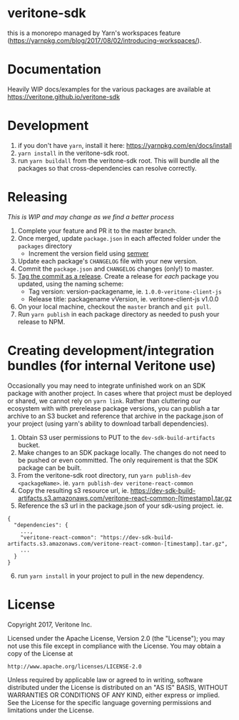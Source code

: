 # veritone-sdk

this is a monorepo managed by Yarn's workspaces feature (https://yarnpkg.com/blog/2017/08/02/introducing-workspaces/).
# Documentation
Heavily WIP docs/examples for the various packages are available at https://veritone.github.io/veritone-sdk

# Development
1. if you don't have `yarn`, install it here: https://yarnpkg.com/en/docs/install
2. `yarn install` in the veritone-sdk root.
3. run `yarn buildall` from the veritone-sdk root. This will bundle all the packages so that cross-dependencies can resolve correctly.

# Releasing
_This is WIP and may change as we find a better process_

1. Complete your feature and PR it to the master branch.
2. Once merged, update `package.json` in each affected folder under the `packages` directory
    * Increment the version field using [semver](http://semver.org/)
3. Update each package's `CHANGELOG` file with your new version.
4. Commit the `package.json` and `CHANGELOG` changes (only!) to master.
5. [Tag the commit as a release](https://github.com/veritone/veritone-sdk/releases). Create a release for _each_ package you updated, using the naming scheme:
    * Tag version: version-packagename, ie. `1.0.0-veritone-client-js`
    * Release title: packagename vVersion, ie. veritone-client-js v1.0.0
6. On your local machine, checkout the `master` branch and `git pull`.
7. Run `yarn publish` in each package directory as needed to push your release to NPM.

# Creating development/integration bundles (for internal Veritone use)
Occasionally you may need to integrate unfinished work on an SDK package with another project. In cases where that project must be deployed or shared, we cannot rely on `yarn link`. Rather than cluttering our ecosystem with with prerelease package versions, you can publish a tar archive to an S3 bucket and reference that archive in the package.json of your project (using yarn's ability to download tarball dependencies).

1. Obtain S3 user permissions to PUT to the `dev-sdk-build-artifacts` bucket.
2. Make changes to an SDK package locally. The changes do not need to be pushed or even committed. The only requirement is that the SDK package can be built.
3. From the veritone-sdk root directory, run `yarn publish-dev <packageName>`. ie. `yarn publish-dev veritone-react-common`
4. Copy the resulting s3 resource url, ie. https://dev-sdk-build-artifacts.s3.amazonaws.com/veritone-react-common-[timestamp].tar.gz
5. Reference the s3 url in the package.json of your sdk-using project. ie.
```
{
  "dependencies": {
    ...,
    "veritone-react-common": "https://dev-sdk-build-artifacts.s3.amazonaws.com/veritone-react-common-[timestamp].tar.gz",
    ...
  }
}
```
6. run `yarn install` in your project to pull in the new dependency.


# License
Copyright 2017, Veritone Inc.

Licensed under the Apache License, Version 2.0 (the "License");
you may not use this file except in compliance with the License.
You may obtain a copy of the License at

    http://www.apache.org/licenses/LICENSE-2.0

Unless required by applicable law or agreed to in writing, software
distributed under the License is distributed on an "AS IS" BASIS,
WITHOUT WARRANTIES OR CONDITIONS OF ANY KIND, either express or implied.
See the License for the specific language governing permissions and
limitations under the License.
